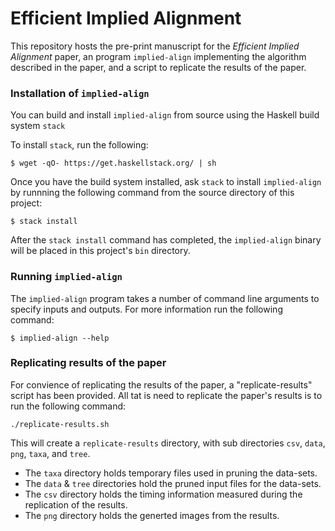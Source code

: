 # Efficient Implied Alignment

This repository hosts the pre-print manuscript for the *Efficient Implied Alignment* paper, an program `implied-align` implementing the algorithm described in the paper, and a script to replicate the results of the paper.

### Installation of `implied-align`

You can build and install `implied-align` from source using the Haskell build system `stack`

To install `stack`, run the following:
```
$ wget -qO- https://get.haskellstack.org/ | sh
```

Once you have the build system installed, ask `stack` to install `implied-align` by runnning the following command from the source directory of this project:

```
$ stack install
```

After the `stack install` command has completed, the `implied-align` binary will be placed in this project's `bin` directory.

### Running `implied-align`

The `implied-align` program takes a number of command line arguments to specify inputs and outputs. For more information run the following command:

```
$ implied-align --help
```

### Replicating results of the paper

For convience of replicating the results of the paper, a "replicate-results" script has been provided. All tat is need to replicate the paper's results is to run the following command:

```
./replicate-results.sh
```

This will create a `replicate-results` directory, with sub directories `csv`, `data`, `png`, `taxa`, and `tree`. 
 
 - The `taxa` directory holds temporary files used in pruning the data-sets. 
 - The `data` & `tree` directories hold the pruned input files for the data-sets.
 - The `csv` directory holds the timing information measured during the replication of the results.
 - The `png` directory holds the generted images from the results.
 
